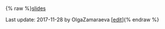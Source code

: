 {% raw %}[slides](https://students.washington.edu/olzama/ge/ge-meeting2.pdf)

Last update: 2017-11-28 by OlgaZamaraeva [[edit](https://github.com/delph-in/docs/wiki/LadUW20171128/_edit)]{% endraw %}
